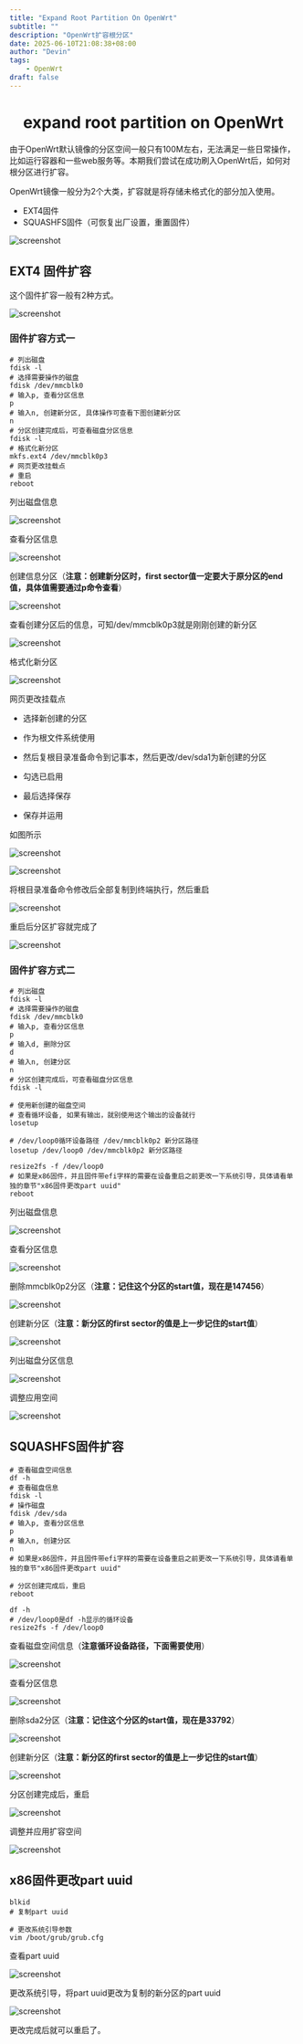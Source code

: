 ```yaml
---
title: "Expand Root Partition On OpenWrt"
subtitle: ""
description: "OpenWrt扩容根分区"
date: 2025-06-10T21:08:38+08:00
author: "Devin"
tags: 
    - OpenWrt
draft: false
---
```


<h1 align="center">	
    expand root partition on OpenWrt
</h1>

由于OpenWrt默认镜像的分区空间一般只有100M左右，无法满足一些日常操作，比如运行容器和一些web服务等。本期我们尝试在成功刷入OpenWrt后，如何对根分区进行扩容。

OpenWrt镜像一般分为2个大类，扩容就是将存储未格式化的部分加入使用。

- EXT4固件
- SQUASHFS固件（可恢复出厂设置，重置固件）

![screenshot](image-1.png)

## EXT4 固件扩容

这个固件扩容一般有2种方式。

![screenshot](image-2.png)

### 固件扩容方式一

```shell
# 列出磁盘
fdisk -l
# 选择需要操作的磁盘
fdisk /dev/mmcblk0
# 输入p, 查看分区信息
p
# 输入n, 创建新分区, 具体操作可查看下图创建新分区
n
# 分区创建完成后，可查看磁盘分区信息
fdisk -l
# 格式化新分区
mkfs.ext4 /dev/mmcblk0p3
# 网页更改挂载点
# 重启
reboot
```

列出磁盘信息

![screenshot](image-3.png)

查看分区信息

![screenshot](image-4.png)

创建信息分区（**注意：创建新分区时，first sector值一定要大于原分区的end值，具体值需要通过p命令查看**）


![screenshot](image-5.png)

查看创建分区后的信息，可知/dev/mmcblk0p3就是刚刚创建的新分区

![screenshot](image-6.png)

格式化新分区

![screenshot](image-7.png)

网页更改挂载点

- 选择新创建的分区

- 作为根文件系统使用

- 然后复根目录准备命令到记事本，然后更改/dev/sda1为新创建的分区

- 勾选已启用

- 最后选择保存

- 保存并运用

如图所示

![screenshot](image-8.png)

![screenshot](image-9.png)

将根目录准备命令修改后全部复制到终端执行，然后重启

![screenshot](image-10.png)

重启后分区扩容就完成了

![screenshot](image-11.png)

### 固件扩容方式二

```shell
# 列出磁盘
fdisk -l
# 选择需要操作的磁盘
fdisk /dev/mmcblk0
# 输入p, 查看分区信息
p
# 输入d, 删除分区
d
# 输入n, 创建分区
n
# 分区创建完成后，可查看磁盘分区信息
fdisk -l

# 使用新创建的磁盘空间
# 查看循环设备, 如果有输出，就别使用这个输出的设备就行
losetup

# /dev/loop0循环设备路径 /dev/mmcblk0p2 新分区路径
losetup /dev/loop0 /dev/mmcblk0p2 新分区路径

resize2fs -f /dev/loop0
# 如果是x86固件，并且固件带efi字样的需要在设备重启之前更改一下系统引导，具体请看单独的章节"x86固件更改part uuid"
reboot
```

列出磁盘信息

![screenshot](image-12.png)

查看分区信息

![screenshot](image-13.png)

删除mmcblk0p2分区（**注意：记住这个分区的start值，现在是147456**）

![screenshot](image-14.png)

创建新分区（**注意：新分区的first sector的值是上一步记住的start值**）

![screenshot](image-15.png)

列出磁盘分区信息

![screenshot](image-16.png)

调整应用空间

![screenshot](image-17.png)

## SQUASHFS固件扩容

```shell
# 查看磁盘空间信息
df -h
# 查看磁盘信息
fdisk -l
# 操作磁盘
fdisk /dev/sda
# 输入p, 查看分区信息
p
# 输入n, 创建分区
n
# 如果是x86固件，并且固件带efi字样的需要在设备重启之前更改一下系统引导，具体请看单独的章节"x86固件更改part uuid"

# 分区创建完成后，重启
reboot

df -h
# /dev/loop0是df -h显示的循环设备
resize2fs -f /dev/loop0
```

查看磁盘空间信息（**注意循环设备路径，下面需要使用**）

![screenshot](image-18.png)

查看分区信息

![screenshot](image-19.png)

删除sda2分区（**注意：记住这个分区的start值，现在是33792**）

![screenshot](image-20.png)

创建新分区（**注意：新分区的first sector的值是上一步记住的start值**）

![screenshot](image-21.png)

分区创建完成后，重启

![screenshot](image-22.png)

调整并应用扩容空间

![screenshot](image-23.png)

## x86固件更改part uuid

```shell
blkid
# 复制part uuid

# 更改系统引导参数
vim /boot/grub/grub.cfg
```

查看part uuid

![screenshot](image-24.png)

更改系统引导，将part uuid更改为复制的新分区的part uuid

![screenshot](image-25.png)

更改完成后就可以重启了。